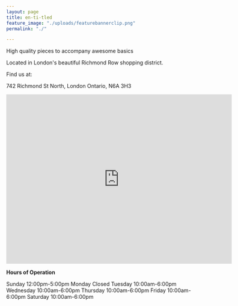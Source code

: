 ```yaml
---
layout: page
title: en-ti-tled
feature_image: "./uploads/featurebannerclip.png"
permalink: "./"

---
```

High quality pieces to accompany awesome basics

Located in London's beautiful Richmond Row shopping district.

Find us at:

742 Richmond St North, London Ontario, N6A 3H3
<iframe
  width="600"
  height="450"
  frameborder="0" style="border:0"
  src="https://www.google.com/maps/embed/v1/place?key=AIzaSyDsAJ8wqvCJqpyAS6SHuDBg0kZ_bncoTBE
    &center=42.9950000,-81.2528500
    &zoom=16" allowfullscreen
    &q=En-ti-tled,+London,+Ontario>
</iframe>

**Hours of Operation**

Sunday     12:00pm-5:00pm
Monday     Closed
Tuesday    10:00am-6:00pm
Wednesday  10:00am-6:00pm
Thursday   10:00am-6:00pm
Friday     10:00am-6:00pm
Saturday   10:00am-6:00pm